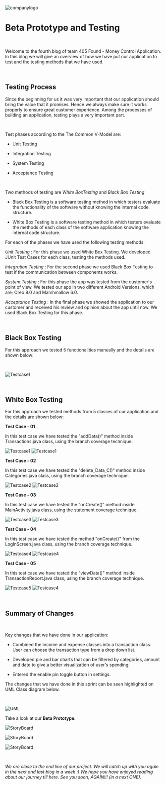 ![companylogo]({{site.baseurl}}/images/405logo.png)
   
# Beta Prototype and Testing

<br>

<p class="justify">

Welcome to the fourth blog of team 405 Found - Money Control Application. In this blog we will give an overview of how we have put our application to test and the testing methods that we have used.

</p>

<br>

## Testing Process

<p class="justify">

Since the beginning for us it was very important that our application should bring the value that it promises. Hence we always make sure it works properly to ensure great customer experience. Among the processes of building an application, testing plays a very important part.

</p>

<br>

<p class="justify">

Test phases according to the The Common V-Model are:

</p>

- Unit Testing

- Integration Testing

- System Testing

- Acceptance Testing

<br>

Two methods of testing are *White BoxTesting* and *Black Box Testing*.



- Black Box Testing is a software testing method in which testers evaluate the functionality of the software without knowing the internal code structure.

- White Box Testing is a software testing method in which testers evaluate the methods of each class of the software application knowing the internal code structure.

For each of the phases we have used the following testing methods:

*Unit Testing* : For this phase we used White Box Testing. We developed JUnit Test Cases for each class, testing the methods used. 

*Integration Testing* : For the second phase we used Black Box Testing to test if the communication between components works.

*System Testing* : For this phase the app was tested from the customer's point of view. We tested our app in two different Android Versions, which are; Oreo 8.0 and Marshmallow 6.0.

*Acceptance Testing* : In the final phase we showed the application to our customer and received his review and opinion about the app until now. We used Black Box Testing for this phase.



<br>



## Black Box Testing

<p class="justify">

For this approach we tested 5 functionalities manually and the details are shown below:

</p>

<br>

![Testcase1]({{site.baseurl}}/images/Black_Box_Testing.png)


<br>




## White Box Testing


<p class="justify">

For this approach we tested methods from 5 classes of our application and the details are shown below:

</p>

**Test Case - 01**


<p class="justify">

In this test case we have tested the "addData()" method inside Transactions.java class, using the branch coverage technique.
</p>

![Testcase1]({{site.baseurl}}/images/WhiteBox1.PNG) ![Testcase1]({{site.baseurl}}/images/WhiteBox1S.PNG)


**Test Case - 02**

<p class="justify">
   
In this test case we have tested the "delete_Data_C()" method inside Categories.java class, using the branch coverage technique.

</p>

![Testcase2]({{site.baseurl}}/images/WhiteBox2.PNG) ![Testcase2]({{site.baseurl}}/images/WhiteBox2S.PNG)


**Test Case - 03**

<p class="justify">

In this test case we have tested the "onCreate()" method inside MainActivity.java class, using the statement coverage technique.

</p>

![Testcase3]({{site.baseurl}}/images/WhiteBox3.PNG) ![Testcase3]({{site.baseurl}}/images/WhiteBox3S.PNG)


**Test Case - 04**


<p class="justify">

In this test case we have tested the method "onCreate()" from the LogInScreen.java class, using the branch coverage technique.

</p>

![Testcase4]({{site.baseurl}}/images/WhiteBox4.PNG) ![Testcase4]({{site.baseurl}}/images/WhiteBox4S.PNG)


**Test Case - 05**

<p class="justify">
   
In this test case we have tested the "viewData()" method inside TransactionReport.java class, using the branch coverage technique.

</p>

![Testcase5]({{site.baseurl}}/images/WhiteBox5.PNG) ![Testcase4]({{site.baseurl}}/images/WhiteBox5S.PNG)


<br>


## Summary of Changes

<br>



Key changes that we have done in our application:

- Combined the income and expense classes into a transaction class. User can choose the transaction type from a drop down list.

- Developed pie and bar charts that can be filtered by categories, amount and date to give a better visualization of user's spending.

- Entered the enable pin toggle button in settings.


The changes that we have done in this sprint can be seen highlighted on UML Class diagram below.



<br>

![UML]({{site.baseurl}}/images/UML_BetaPrototype.png)

Take a look at our **Beta Prototype**.

![StoryBoard]({{site.baseurl}}/images/StoryBoard44.jpg)


![StoryBoard]({{site.baseurl}}/images/StoryBoard55.jpg)


![StoryBoard]({{site.baseurl}}/images/StoryBoard66.JPG)


<br>



*We are close to the end line of our project. We will catch up with you again in the next and last blog in a week :) 
We hope you have enjoyed reading about our journey till here. See you soon, AGAIN!!! (in a next ONE).*
 

 

